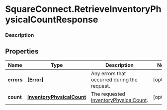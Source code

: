 # SquareConnect.RetrieveInventoryPhysicalCountResponse

### Description



## Properties
Name | Type | Description | Notes
------------ | ------------- | ------------- | -------------
**errors** | [**[Error]**](Error.md) | Any errors that occurred during the request. | [optional] 
**count** | [**InventoryPhysicalCount**](InventoryPhysicalCount.md) | The requested [InventoryPhysicalCount](#type-inventoryphysicalcount). | [optional] 


